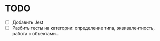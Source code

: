 # TODO

- [ ] Добавить Jest
- [ ] Разбить тесты на категории: определение типа, эквивалентность, работа с объектами...
